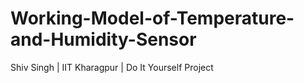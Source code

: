 # Working-Model-of-Temperature-and-Humidity-Sensor
Shiv Singh | IIT Kharagpur | Do It Yourself Project
